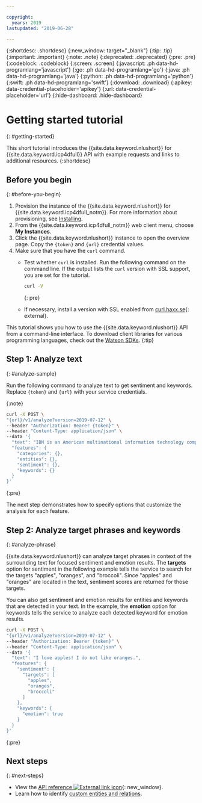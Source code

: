 ```yaml
---

copyright:
  years: 2019
lastupdated: "2019-06-28"

---
```


{:shortdesc: .shortdesc}
{:new_window: target="_blank"}
{:tip: .tip}
{:important: .important}
{:note: .note}
{:deprecated: .deprecated}
{:pre: .pre}
{:codeblock: .codeblock}
{:screen: .screen}
{:javascript: .ph data-hd-programlang='javascript'}
{:go: .ph data-hd-programlang='go'}
{:java: .ph data-hd-programlang='java'}
{:python: .ph data-hd-programlang='python'}
{:swift: .ph data-hd-programlang='swift'}
{:download: .download}
{:apikey: data-credential-placeholder='apikey'}
{:url: data-credential-placeholder='url'}
{:hide-dashboard: .hide-dashboard}

# Getting started tutorial
{: #getting-started}

This short tutorial introduces the {{site.data.keyword.nlushort}} for {{site.data.keyword.icp4dfull}} API with example requests and links to additional resources.
{:shortdesc}

## Before you begin
{: #before-you-begin}

1.  Provision the instance of the {{site.data.keyword.nlushort}} for {{site.data.keyword.icp4dfull_notm}}. For more information about provisioning, see [Installing](/docs/natural-language-understanding-data?topic=natural-language-understanding-data-install).
2.  From the {{site.data.keyword.icp4dfull_notm}} web client menu, choose **My Instances**.
3.  Click the {{site.data.keyword.nlushort}} instance to open the overview page. Copy the `{token}` and `{url}` credential values.
4.  Make sure that you have the `curl` command.
    - Test whether `curl` is installed. Run the following command on the command line. If the output lists the `curl` version with SSL support, you are set for the tutorial.

        ```bash
        curl -V
        ```
        {: pre}

    - If necessary, install a version with SSL enabled from [curl.haxx.se](https://curl.haxx.se/){: external}.


This tutorial shows you how to use the {{site.data.keyword.nlushort}} API from a command-line interface. To download client libraries for various programming languages, check out the [Watson SDKs](/docs/natural-language-understanding-data?topic=watson-using-sdks#using-sdks).
{:tip}

## Step 1: Analyze text
{: #analyze-sample}

Run the following command to analyze text to get sentiment and keywords. <span class="hide-dashboard">Replace `{token}` and `{url}` with your service credentials.</span>


{:note}

```bash
curl -X POST \
"{url}/v1/analyze?version=2019-07-12" \
--header "Authorization: Bearer {token}" \
--header "Content-Type: application/json" \
--data '{
  "text": "IBM is an American multinational information technology company headquartered in Armonk, New York, with operations in over 170 countries",
  "features": {
    "categories": {},
    "entities": {},
    "sentiment": {},
    "keywords": {}
  }
}'
```
{:pre}

The next step demonstrates how to specify options that customize the analysis for each feature.

## Step 2: Analyze target phrases and keywords
{: #analyze-phrase}

{{site.data.keyword.nlushort}} can analyze target phrases in context of the surrounding text for focused sentiment and emotion results. The **targets** option for sentiment in the following example tells the service to search for the targets "apples", "oranges", and "broccoli". Since "apples" and "oranges" are located in the text, sentiment scores are returned for those targets.

You can also get sentiment and emotion results for entities and keywords that are detected in your text. In the example, the **emotion** option for keywords tells the service to analyze each detected keyword for emotion results.

```bash
curl -X POST \
"{url}/v1/analyze?version=2019-07-12" \
--header "Authorization: Bearer {token}" \
--header "Content-Type: application/json" \
--data '{
  "text": "I love apples! I do not like oranges.",
  "features": {
    "sentiment": {
      "targets": [
        "apples",
        "oranges",
        "broccoli"
      ]
    },
    "keywords": {
      "emotion": true
    }
  }
}'
```
{:pre}

## Next steps
{: #next-steps}

- View the [API reference ![External link icon](../../icons/launch-glyph.svg "External link icon")](https://{DomainName}/apidocs/natural-language-understanding-data){: new_window}.
- Learn how to identify [custom entities and relations](/docs/natural-language-understanding-data?topic=natural-language-understanding-data-customizing).
